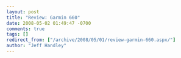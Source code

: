 ```yaml
---
layout: post
title: "Review: Garmin 660"
date: 2008-05-02 01:49:47 -0700
comments: true
tags: []
redirect_from: ["/archive/2008/05/01/review-garmin-660.aspx/"]
author: "Jeff Handley"
---
```


